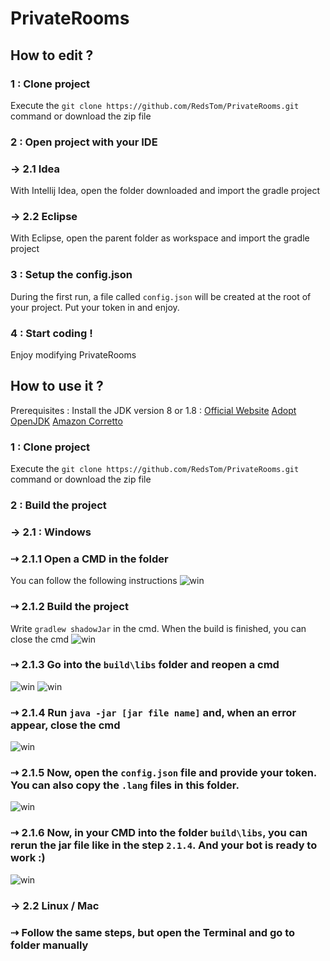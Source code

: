 # PrivateRooms

## How to edit ?

### 1 : Clone project 

Execute the ``git clone https://github.com/RedsTom/PrivateRooms.git`` command or download the zip file

### 2 : Open project with your IDE
### → 2.1 Idea
With Intellij Idea, open the folder downloaded and import the gradle project

### → 2.2 Eclipse
With Eclipse, open the parent folder as workspace and import the gradle project

### 3 : Setup the config.json
During the first run, a file called ``config.json`` will be created at the root of your project. Put your token in and enjoy.

### 4 : Start coding !
Enjoy modifying PrivateRooms

## How to use it ?

Prerequisites : Install the JDK version 8 or 1.8 : 
[Official Website](https://www.oracle.com/java/technologies/javase/javase-jdk8-downloads.html) 
[Adopt OpenJDK](https://adoptopenjdk.net/?variant=openjdk8&jvmVariant=hotspot) 
[Amazon Corretto](https://docs.aws.amazon.com/corretto/latest/corretto-8-ug/downloads-list.html)

### 1 : Clone project 

Execute the ``git clone https://github.com/RedsTom/PrivateRooms.git`` command or download the zip file

### 2 : Build the project
### → 2.1 : Windows
### ⇢ 2.1.1 Open a CMD in the folder
You can follow the following instructions
![win](http://ql.redstom.fr/zer56zrdsAE/dev/win.gif)

### ⇢ 2.1.2 Build the project
Write ``gradlew shadowJar`` in the cmd. When the build is finished, you can close the cmd
![win](http://ql.redstom.fr/zer56zrdsAE/dev/win2.gif)

### ⇢ 2.1.3 Go into the ``build\libs`` folder and reopen a cmd
![win](http://ql.redstom.fr/zer56zrdsAE/dev/win3.gif)
![win](http://ql.redstom.fr/zer56zrdsAE/dev/win4.gif)

### ⇢ 2.1.4 Run ``java -jar [jar file name]`` and, when an error appear, close the cmd
![win](http://ql.redstom.fr/zer56zrdsAE/dev/win5.gif)

### ⇢ 2.1.5 Now, open the ``config.json`` file and provide your token. You can also copy the ``.lang`` files in this folder.
![win](http://ql.redstom.fr/zer56zrdsAE/dev/win6.gif)

### ⇢ 2.1.6 Now, in your CMD into the folder ``build\libs``, you can rerun the jar file like in the step ``2.1.4``. And your bot is ready to work :)
![win](http://ql.redstom.fr/zer56zrdsAE/dev/win7.gif)

### → 2.2 Linux / Mac
### ⇢ Follow the same steps, but open the Terminal and go to folder manually
